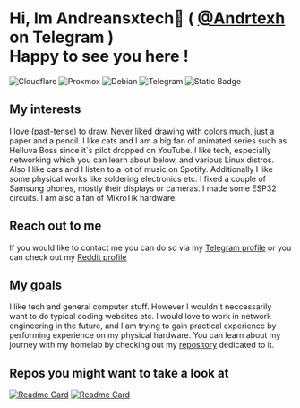 


# Hi, Im Andreansxtech👋 ( <a href="https://t.me/Andrtexh" target="_blank">@Andrtexh</a> on Telegram ) </br> Happy to see you here !

![Cloudflare](https://img.shields.io/badge/Cloudflare-F38020?style=for-the-badge&logo=Cloudflare&logoColor=white)
![Proxmox](https://img.shields.io/badge/proxmox-proxmox?style=for-the-badge&logo=proxmox&logoColor=%23E57000&labelColor=%232b2a33&color=%232b2a33)
![Debian](https://img.shields.io/badge/Debian-D70A53?style=for-the-badge&logo=debian&logoColor=white)
![Telegram](https://img.shields.io/badge/Telegram-2CA5E0?style=for-the-badge&logo=telegram&logoColor=white)
![Static Badge](https://img.shields.io/badge/MikroTik-%23363636?style=for-the-badge&logo=Mikrotik)
</br>
## My interests 
I love (past-tense) to draw. Never liked drawing with colors much, just a paper and a pencil. I like cats and I am a big fan of animated series such as Helluva Boss since it`s pilot dropped on YouTube. I like tech, especially networking which you can learn about below, and various Linux distros. Also I like cars and I listen to a lot of music on Spotify. Additionally I like some physical works like soldering electronics etc. I fixed a couple of Samsung phones, mostly their displays or cameras. I made some ESP32 circuits. I am also a fan of MikroTik hardware.
</br>
## Reach out to me
If you would like to contact me you can do so via my <a href="https://t.me/Andrtexh" target="_blank">Telegram profile</a> or you can check out my <a href="https://www.reddit.com/user/Acensxandrea/">Reddit profile</a>
</br>

## My goals
I like tech and general computer stuff. However I wouldn`t neccessarily want to do typical coding websites etc. I would love to work in network engineering in the future, and I am trying to gain practical experience by performing experience on my physical hardware. You can learn about my journey with my homelab by checking out my <a href="https://github.com/AndreansxTech/Homelab-2025" target="_blank">repository</a> dedicated to it. 
</br>
## Repos you might want to take a look at
[![Readme Card](https://github-readme-stats.vercel.app/api/pin/?username=AndreansxTech&theme=monokai&repo=Homelab-2025)](https://github.com/AndreansxTech/Homelab-2025)
[![Readme Card](https://github-readme-stats.vercel.app/api/pin/?username=AndreansxTech&theme=monokai&repo=1lo-virtual-walk)](https://github.com/AndreansxTech/1lo-virtual-walk)

